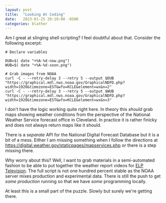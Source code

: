 ```yaml
---
layout: post
title:  "Looking At Coding"
date:   2023-01-25 20:10:00 -0500
categories: blather
---
```


Am I great at slinging shell scripting?  I feel doubtful about that.  Consider the following excerpt:

~~~
# Declare variables

DUB=$( date "+%A-%d-now.png")
WUB=$( date "+%A-%d-soon.png")

# Grab images from NOAA
curl -C - --retry-delay 3 --retry 5 --output $DUB "https://graphical.mdl.nws.noaa.gov/GraphicalNDFD.php?width=1920&timezone=EST&wfo=KCLE&element=wx&n=2"
curl -C - --retry-delay 3 --retry 5 --output $WUB "https://graphical.mdl.nws.noaa.gov/GraphicalNDFD.php?width=1920&timezone=EST&wfo=KCLE&element=wx&n=3"
~~~

I don't have the logic working quite right here.  In theory this *should* grab maps showing weather conditions from the perspective of the National Weather Service forecast office in Cleveland.  In practice it is rather finicky and does not always return maps like it should.  

There is a *separate* API for the National Digital Forecast Database but it is a bit of a mess.  Either I am missing something when I follow the directions at <https://digital.weather.gov/staticpages/mapservices.php> or there is a step missing there.

Why worry about this?  Well, I want to grab materials in a semi-automated fashion to be able to put together the weather report videos for [ELP Television](https://coyote.works/).  The full script is not one hundred percent stable as the NOAA server mixes production and experimental data.  There is still the push to get *some production* running so that we have *some* programming locally.

At least this is a small part of the puzzle.  Slowly but surely we're getting there.
